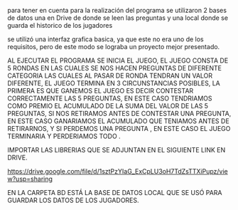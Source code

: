 para tener en cuenta para la realización del programa se utilizaron 2 bases de datos una en Drive de donde se leen las preguntas y una local donde se guarda el historico de los jugadores

se utilizó una interfaz grafica basica, ya que este no era uno de los requisitos, pero de este modo se lograba un proyecto mejor presentado.

AL EJECUTAR EL PROGRAMA SE INICIA EL JUEGO, EL JUEGO CONSTA DE 5 RONDAS EN LAS CUALES SE NOS HACEN PREGUNTAS DE DIFERENTE CATEGORIA LAS CUALES AL PASAR DE RONDA TENDRAN UN VALOR DIFERENTE,
EL JUEGO TERMINA EN 3 CIRCUNSTANCIAS POSIBLES, LA PRIMERA ES QUE GANEMOS EL JUEGO ES DECIR CONTESTAR CORRECTAMENTE LAS 5 PREGUNTAS, EN ESTE CASO TENDRIAMOS COMO PREMIO EL ACUMULADO DE LA SUMA 
DEL VALOR DE LAS 5 PREGUNTAS, SI NOS RETIRAMOS ANTES DE CONTESTAR UNA PREGUNTA, EN ESTE CASO GANARIAMOS EL ACUMULADO QUE TENIAMOS ANTES DE RETIRARNOS, Y SI PERDEMOS UNA PREGUNTA , EN ESTE CASO 
EL JUEGO TERMINARIA Y PERDERIAMOS TODO . 

IMPORTAR LAS LIBRERIAS QUE SE ADJUNTAN EN EL SIGUIENTE LINK EN DRIVE.

https://drive.google.com/file/d/1sztPzYIaG_ExCpLU3oH7TdZsTTXiPupz/view?usp=sharing


EN LA CARPETA BD ESTÁ LA BASE DE DATOS LOCAL QUE SE USÓ PARA GUARDAR LOS DATOS DE LOS JUGADORES.